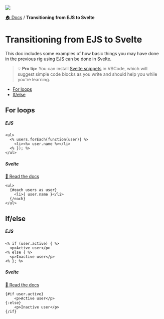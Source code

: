 ![](https://graphics.thomsonreuters.com/style-assets/images/logos/reuters-graphics-logo/svg/graphics-logo-color-dark.svg)

[🏠 Docs](https://github.com/reuters-graphics/bluprint_graphics-kit/blob/master/docs/developers/README.md) / **Transitioning from EJS to Svelte**


# Transitioning from EJS to Svelte

This doc includes some examples of how basic things you may have done in the previous rig using EJS can be done in Svelte.

> 💡 **Pro tip:** You can install [Svelte snippets](https://marketplace.visualstudio.com/items?itemName=fivethree.vscode-svelte-snippets) in VSCode, which will suggest simple code blocks as you write and should help you while you're learning.

- [For loops](#for-loops)
- [If/else](#ifelse)

## For loops

##### EJS

```ejs
<ul>
  <% users.forEach(function(user){ %>
    <li><%= user.name %></li>
  <% }); %>
</ul>
```

##### Svelte
[📖 Read the docs](https://svelte.dev/tutorial/each-blocks)

```svelte
<ul>
  {#each users as user}
    <li>{ user.name }</li>
  {/each}
</ul>
```

## If/else

##### EJS

```ejs
<% if (user.active) { %>
  <p>Active user</p>
<% else { %>
  <p>Inactive user</p>
<% }; %>
```

##### Svelte
[📖 Read the docs](https://svelte.dev/tutorial/if-blocks)

```svelte
{#if user.active}
	<p>Active user</p>
{:else}
	<p>Inactive user</p>
{/if}
```
